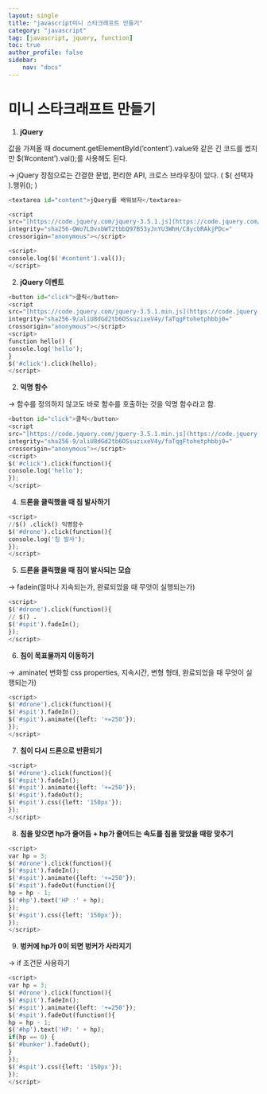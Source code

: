 ```yaml
---
layout: single
title: "javascript미니 스타크래프트 만들기"
category: "javascript"
tag: [javascript, jquery, function]
toc: true
author_profile: false
sidebar:
    nav: "docs"
---
```


# 미니 스타크래프트 만들기

1. **jQuery**

값을 가져올 때 document.getElementById(’content’).value와 같은 긴 코드를 썼지만 $(’#content’).val();를 사용해도 된다.

→ jQuery 장점으로는 간결한 문법, 편리한 API, 크로스 브라우징이 있다. ( $( 선택자 ).행위(); )

```python
<textarea id="content">jQuery를 배워보자</textarea>

<script
src="[https://code.jquery.com/jquery-3.5.1.js](https://code.jquery.com/jquery-3.5.1.js)"
integrity="sha256-QWo7LDvxbWT2tbbQ97B53yJnYU3WhH/C8ycbRAkjPDc="
crossorigin="anonymous"></script>

<script>
console.log($('#content').val());
</script>
```

2. **jQuery 이벤트**

```python
<button id="click">클릭</button>
<script
src="[https://code.jquery.com/jquery-3.5.1.min.js](https://code.jquery.com/jquery-3.5.1.min.js)"
integrity="sha256-9/aliU8dGd2tb6OSsuzixeV4y/faTqgFtohetphbbj0="
crossorigin="anonymous"></script>
<script>
function hello() {
console.log('hello');
}
$('#click').click(hello);
</script>
```

2. **익명 함수**

→ 함수를 정의하지 않고도 바로 함수를 호출하는 것을 익명 함수라고 함.
```python
<button id="click">클릭</button>
<script
src="[https://code.jquery.com/jquery-3.5.1.min.js](https://code.jquery.com/jquery-3.5.1.min.js)"
integrity="sha256-9/aliU8dGd2tb6OSsuzixeV4y/faTqgFtohetphbbj0="
crossorigin="anonymous"></script>
<script>
$('#click').click(function(){
console.log('hello');
});
</script>
```
4. **드론을 클릭했을 때 침 발사하기**
```python
<script>
//$() .click() 익명함수
$('#drone').click(function(){
console.log('침 발사');
});
</script>
```
5. **드론을 클릭했을 때 침이 발사되는 모습**

→ fadein(얼마나 지속되는가, 완료되었을 때 무엇이 실행되는가)
```python
<script>
$('#drone').click(function(){
// $() .
$('#spit').fadeIn();
});
</script>
```
6. **침이 목표물까지 이동하기**

→ .aminate(  변화할 css properties, 지속시간, 변형 형태, 완료되었을 때 무엇이 실행되는가)
```python
<script>
$('#drone').click(function(){
$('#spit').fadeIn();
$('#spit').animate({left: '+=250'});
});
</script>
```
7. **침이 다시 드론으로 반환되기**
```python
<script>
$('#drone').click(function(){
$('#spit').fadeIn();
$('#spit').animate({left: '+=250'});
$('#spit').fadeOut();
$('#spit').css({left: '150px'});
});
</script>
```
8. **침을 맞으면 hp가 줄어듬 + hp가 줄어드는 속도를 침을 맞았을 때랑 맞추기**
```python
<script>
var hp = 3;
$('#drone').click(function(){
$('#spit').fadeIn();
$('#spit').animate({left: '+=250'});
$('#spit').fadeOut(function(){
hp = hp - 1;
$('#hp').text('HP :' + hp);
});
$('#spit').css({left: '150px'});
});
</script>
```
9. **벙커에 hp가 0이 되면 벙커가 사라지기**

→ if 조건문 사용하기
```python
<script>
var hp = 3;
$('#drone').click(function(){
$('#spit').fadeIn();
$('#spit').animate({left: '+=250'});
$('#spit').fadeOut(function(){
hp = hp - 1;
$('#hp').text('HP: ' + hp);
if(hp == 0) {
$('#bunker').fadeOut();
}
});
$('#spit').css({left: '150px'});
});
</script>
```
